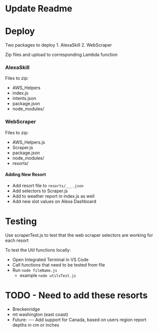 # Update Readme

# Deploy
Two packages to deploy 1. AlexaSkill 2. WebScraper

Zip files and upload to corresponding Lambda function

### AlexaSkill
Files to zip:
- AWS_Helpers
- index.js
- intents.json
- package.json
- node_modules/

### WebScraper
Files to zip:
- AWS_Helpers.js
- Scraper.js
- package.json
- node_modules/
- resorts/

#### Adding New Resort
- Add resort file to `resorts/___.json`
- Add selectors to Scraper.js
- Add to weather report in index.js as well
- Add new slot values on Alexa Dashboard

# Testing
Use scraperTest.js to test that the web scraper selectors are working for each resort 

To test the Util functions locally:
- Open Integrated Terminal in VS Code
- Call functions that need to be tested from file
- Run `node fileName.js`
   - example `node utilsTest.js`


# TODO - Need to add these resorts
- Breckenridge
- mt washington (east coast)
- Future:
--- Add support for Canada, based on users region report depths in cm or inches